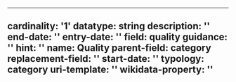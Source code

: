 
---
cardinality: '1'
datatype: string
description: ''
end-date: ''
entry-date: ''
field: quality
guidance: ''
hint: ''
name: Quality
parent-field: category
replacement-field: ''
start-date: ''
typology: category
uri-template: ''
wikidata-property: ''
---
